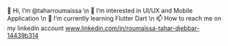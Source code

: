  👋 Hi, I’m @taharroumaissa \n
 👀 I’m interested in UI/UX and Mobile Application \n
 🌱 I’m currently learning Flutter Dart \n
 📫 How to reach me on my linkedin account www.linkedin.com/in/roumaïssa-tahar-djebbar-14439b314


<!---
taharroumaissa/taharroumaissa is a ✨ special ✨ repository because its `README.md` (this file) appears on your GitHub profile.
You can click the Preview link to take a look at your changes.
--->
